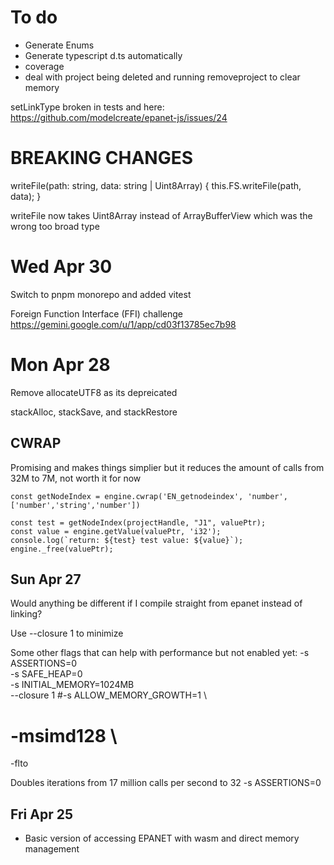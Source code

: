 # To do

- Generate Enums
- Generate typescript d.ts automatically
- coverage
- deal with project being deleted and running removeproject to clear memory

setLinkType broken in tests and here:
https://github.com/modelcreate/epanet-js/issues/24

# BREAKING CHANGES

writeFile(path: string, data: string | Uint8Array) {
this.FS.writeFile(path, data);
}

writeFile now takes Uint8Array instead of ArrayBufferView which was the wrong too broad type

# Wed Apr 30

Switch to pnpm monorepo and added vitest

Foreign Function Interface (FFI) challenge
https://gemini.google.com/u/1/app/cd03f13785ec7b98

# Mon Apr 28

Remove allocateUTF8 as its depreicated

stackAlloc, stackSave, and stackRestore

## CWRAP

Promising and makes things simplier but it reduces the amount of calls from 32M to 7M, not worth it for now

```
const getNodeIndex = engine.cwrap('EN_getnodeindex', 'number', ['number','string','number'])

const test = getNodeIndex(projectHandle, "J1", valuePtr);
const value = engine.getValue(valuePtr, 'i32');
console.log(`return: ${test} test value: ${value}`);
engine._free(valuePtr);
```

## Sun Apr 27

Would anything be different if I compile straight from epanet instead of linking?

Use --closure 1 to minimize

Some other flags that can help with performance but not enabled yet:
-s ASSERTIONS=0 \
 -s SAFE_HEAP=0 \
 -s INITIAL_MEMORY=1024MB \
 --closure 1
#-s ALLOW_MEMORY_GROWTH=1 \

# -msimd128 \

-flto

Doubles iterations from 17 million calls per second to 32
-s ASSERTIONS=0

## Fri Apr 25

- Basic version of accessing EPANET with wasm and direct memory management
